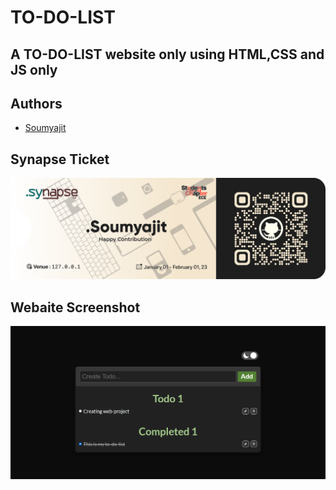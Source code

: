 # TO-DO-LIST

## A TO-DO-LIST website only using HTML,CSS and JS only

## Authors

- [Soumyajit](https://github.com/Soumyajit2825)

## Synapse Ticket

![Soumyajit](/TO-DO-LIST/Image/Soumyajit.png)

## Webaite Screenshot

![TO-DO-LIST](/TO-DO-LIST/Image/screencapture-127-0-0-1-5500-TO-DO-LIST-to-do-html-2023-01-06-13_45_01.png)
